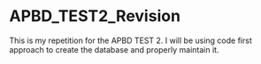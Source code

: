 # APBD_TEST2_Revision
This is my repetition for the APBD TEST 2. I will be using code first approach to create the database and properly maintain it.
